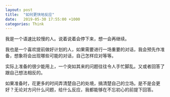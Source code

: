 ```yaml
---
layout: post
title:  "如何更快地反应"
date:   2019-05-30 17:55:00 +1000
categories: Think
---
```


我是一个语速比较慢的人。说着说着会停下来，想一会再继续。

我也是一个喜欢提前做好计划的人，如果需要进行一场重要的对话，我会预先作准备，想象将会出现哪些可能的对话，自己怎样应对等等。

实际上准备的很少能用上，一个突如其来的问题往往令人手忙脚乱。又或者回答了跟自己想法相反的。

如果准备时，花更多的时间弄清楚自己的处境，搞清楚自己的立场。是不是会更好？无论对方问什么问题，给什么反应，我都能够在不忘初心的前提下回答。

